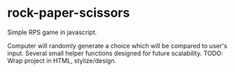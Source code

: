 # rock-paper-scissors
Simple RPS game in javascript.

Computer will randomly generate a choice which will be compared to user's input.  Several small helper functions designed for 
future scalability. TODO: Wrap project in HTML, stylize/design. 
